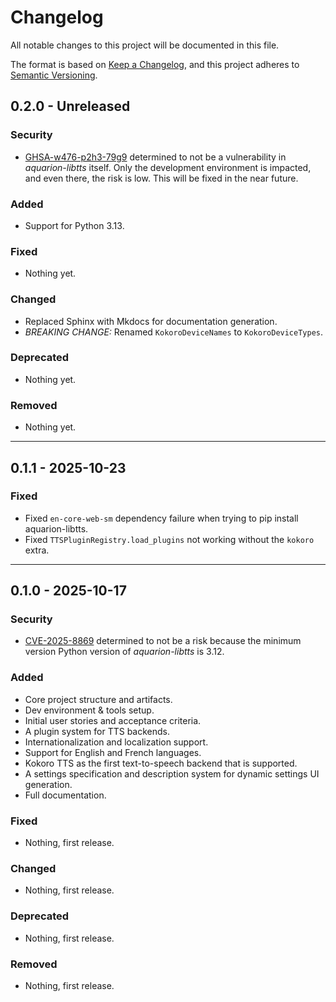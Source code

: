 <!-- markdownlint-disable MD024 -->

<!--
    SPDX-FileCopyrightText: 2025-present Krys Lawrence <aquarion.5.krystopher@spamgourmet.org>
    SPDX-License-Identifier: CC-BY-SA-4.0
-->

<!--
    aquarion-libtts documentation © 2025-present by Krys Lawrence is licensed under
    Creative Commons Attribution-ShareAlike 4.0 International. To view a copy of this
    license, visit <https://creativecommons.org/licenses/by-sa/4.0/>
-->

# Changelog

All notable changes to this project will be documented in this file.

The format is based on [Keep a Changelog](https://keepachangelog.com/en/1.1.0/),
and this project adheres to [Semantic Versioning](https://semver.org/spec/v2.0.0.html).

## 0.2.0 - Unreleased

### Security

- [GHSA-w476-p2h3-79g9](https://github.com/advisories/GHSA-w476-p2h3-79g9) determined to
  not be a vulnerability in *aquarion-libtts* itself.  Only the development environment
  is impacted, and even there, the risk is low.  This will be fixed in the near future.

### Added

- Support for Python 3.13.

### Fixed

- Nothing yet.

### Changed

- Replaced Sphinx with Mkdocs for documentation generation.
- *BREAKING CHANGE:* Renamed `KokoroDeviceNames` to `KokoroDeviceTypes`.

### Deprecated

- Nothing yet.

### Removed

- Nothing yet.

----

## 0.1.1 - 2025-10-23

### Fixed

- Fixed `en-core-web-sm` dependency failure when trying to pip install aquarion-libtts.
- Fixed `TTSPluginRegistry.load_plugins` not working without the `kokoro` extra.

----

## 0.1.0 - 2025-10-17

### Security

- [CVE-2025-8869](https://nvd.nist.gov/vuln/detail/cve-2025-8869) determined to not be
  a risk because the minimum version Python version of *aquarion-libtts* is 3.12.

### Added

- Core project structure and artifacts.
- Dev environment & tools setup.
- Initial user stories and acceptance criteria.
- A plugin system for TTS backends.
- Internationalization and localization support.
- Support for English and French languages.
- Kokoro TTS as the first text-to-speech backend that is supported.
- A settings specification and description system for dynamic settings UI generation.
- Full documentation.

### Fixed

- Nothing, first release.

### Changed

- Nothing, first release.

### Deprecated

- Nothing, first release.

### Removed

- Nothing, first release.
